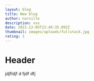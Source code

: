 ```yaml
---
layout: blog
title: New blog
author: norville
description: xxx
date: 2021-12-05T22:49:35.092Z
thumbnail: images/uploads/fullstack.jpg
rating: 1
---
```

# Header

jdjfldjf
d
fjdf
dfj